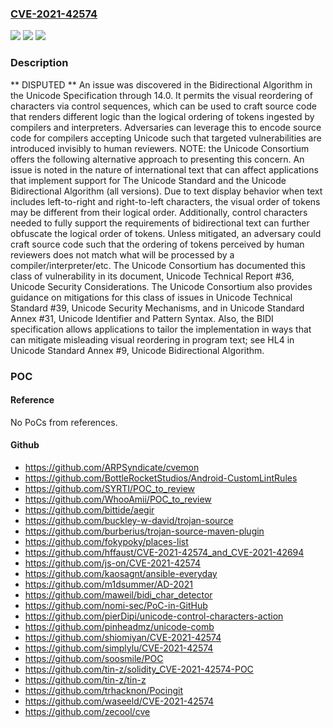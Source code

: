 ### [CVE-2021-42574](https://cve.mitre.org/cgi-bin/cvename.cgi?name=CVE-2021-42574)
![](https://img.shields.io/static/v1?label=Product&message=n%2Fa&color=blue)
![](https://img.shields.io/static/v1?label=Version&message=n%2Fa&color=blue)
![](https://img.shields.io/static/v1?label=Vulnerability&message=n%2Fa&color=brighgreen)

### Description

** DISPUTED ** An issue was discovered in the Bidirectional Algorithm in the Unicode Specification through 14.0. It permits the visual reordering of characters via control sequences, which can be used to craft source code that renders different logic than the logical ordering of tokens ingested by compilers and interpreters. Adversaries can leverage this to encode source code for compilers accepting Unicode such that targeted vulnerabilities are introduced invisibly to human reviewers. NOTE: the Unicode Consortium offers the following alternative approach to presenting this concern. An issue is noted in the nature of international text that can affect applications that implement support for The Unicode Standard and the Unicode Bidirectional Algorithm (all versions). Due to text display behavior when text includes left-to-right and right-to-left characters, the visual order of tokens may be different from their logical order. Additionally, control characters needed to fully support the requirements of bidirectional text can further obfuscate the logical order of tokens. Unless mitigated, an adversary could craft source code such that the ordering of tokens perceived by human reviewers does not match what will be processed by a compiler/interpreter/etc. The Unicode Consortium has documented this class of vulnerability in its document, Unicode Technical Report #36, Unicode Security Considerations. The Unicode Consortium also provides guidance on mitigations for this class of issues in Unicode Technical Standard #39, Unicode Security Mechanisms, and in Unicode Standard Annex #31, Unicode Identifier and Pattern Syntax. Also, the BIDI specification allows applications to tailor the implementation in ways that can mitigate misleading visual reordering in program text; see HL4 in Unicode Standard Annex #9, Unicode Bidirectional Algorithm.

### POC

#### Reference
No PoCs from references.

#### Github
- https://github.com/ARPSyndicate/cvemon
- https://github.com/BottleRocketStudios/Android-CustomLintRules
- https://github.com/SYRTI/POC_to_review
- https://github.com/WhooAmii/POC_to_review
- https://github.com/bittide/aegir
- https://github.com/buckley-w-david/trojan-source
- https://github.com/burberius/trojan-source-maven-plugin
- https://github.com/fokypoky/places-list
- https://github.com/hffaust/CVE-2021-42574_and_CVE-2021-42694
- https://github.com/js-on/CVE-2021-42574
- https://github.com/kaosagnt/ansible-everyday
- https://github.com/m1dsummer/AD-2021
- https://github.com/maweil/bidi_char_detector
- https://github.com/nomi-sec/PoC-in-GitHub
- https://github.com/pierDipi/unicode-control-characters-action
- https://github.com/pinheadmz/unicode-comb
- https://github.com/shiomiyan/CVE-2021-42574
- https://github.com/simplylu/CVE-2021-42574
- https://github.com/soosmile/POC
- https://github.com/tin-z/solidity_CVE-2021-42574-POC
- https://github.com/tin-z/tin-z
- https://github.com/trhacknon/Pocingit
- https://github.com/waseeld/CVE-2021-42574
- https://github.com/zecool/cve

